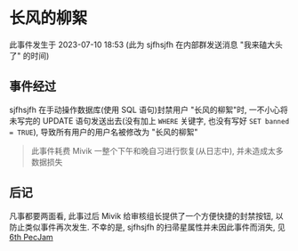 # 长风的柳絮

此事件发生于 2023-07-10 18:53 (此为 sjfhsjfh 在内部群发送消息 "我来磕大头了" 的时间)

## 事件经过

sjfhsjfh 在手动操作数据库(使用 SQL 语句)封禁用户 "长风的柳絮"时, 一不小心将未写完的 UPDATE 语句发送出去(没有加上 `WHERE` 关键字, 也没有写好 `SET banned = TRUE`), 导致所有用户的用户名被修改为 "长风的柳絮"

> 此事件耗费 Mivik 一整个下午和晚自习进行恢复(从日志中), 并未造成太多数据损失

## 后记

凡事都要两面看, 此事过后 Mivik 给审核组长提供了一个方便快捷的封禁按钮, 以防止类似事件再次发生. 不幸的是, sjfhsjfh 的扫帚星属性并未因此事件而消失, 见 [6th PecJam](./6thpecjam.md)
